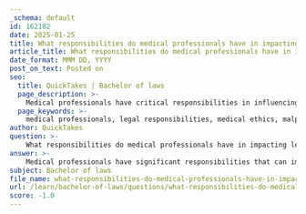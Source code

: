 ```yaml
---
_schema: default
id: 162182
date: 2025-01-25
title: What responsibilities do medical professionals have in impacting legal outcomes related to medical treatment?
article_title: What responsibilities do medical professionals have in impacting legal outcomes related to medical treatment?
date_format: MMM DD, YYYY
post_on_text: Posted on
seo:
  title: QuickTakes | Bachelor of laws
  page_description: >-
    Medical professionals have critical responsibilities in influencing legal outcomes related to medical treatment, encompassing ethical standards, legal obligations, and accountability for their actions to ensure patient safety and compliance.
  page_keywords: >-
    medical professionals, legal responsibilities, medical ethics, malpractice, patient confidentiality, duty of care, healthcare regulations, healthcare accountability, medical negligence, patient safety
author: QuickTakes
question: >-
    What responsibilities do medical professionals have in impacting legal outcomes related to medical treatment?
answer: >-
    Medical professionals have significant responsibilities that can impact legal outcomes related to medical treatment. These responsibilities encompass various aspects of their practice, including ethical standards, legal obligations, and accountability for their actions. Here are some key points regarding these responsibilities:\n\n1. **Professional Accountability**: Healthcare professionals are expected to uphold ethical standards and maintain competence in their field. This accountability is crucial for fostering trust in the patient-provider relationship and ensuring a safe healthcare environment. Failure to meet these standards can lead to legal repercussions, including malpractice claims.\n\n2. **Confidentiality and Decision-Making**: Medical professionals are responsible for making informed decisions regarding patient confidentiality and the disclosure of information. They must navigate complex ethical considerations while ensuring compliance with legal requirements. Breaches of confidentiality can result in legal actions against the healthcare provider.\n\n3. **Legal and Ethical Principles**: Understanding the relationship between responsibility, accountability, and liability is essential for healthcare professionals. They must be aware of the legal implications of their actions, particularly in cases of medical malpractice, where a deviation from the standard of care can lead to significant legal consequences.\n\n4. **Medical Malpractice**: Medication errors and other forms of negligence can constitute medical malpractice. To establish a malpractice claim, it must be demonstrated that the healthcare provider deviated from the standard of care, resulting in patient harm. For example, prescribing a medication to a patient with a known allergy could lead to severe adverse effects and potential legal action.\n\n5. **Duty to Care**: Healthcare professionals have a fundamental duty to provide safe, competent, and compassionate care. This principle emphasizes the obligation to promote health and safety, preserve integrity, and maintain professional competence. Violations of this duty can lead to legal liability and ethical scrutiny.\n\n6. **Monitoring and Auditing**: Healthcare organizations are expected to implement systems for monitoring and auditing compliance with health and safety regulations. Regular assessments help identify areas for improvement and ensure that healthcare practices align with legal and ethical standards.\n\n7. **Balancing Innovation and Regulation**: As healthcare technology evolves, professionals must ensure that innovations do not compromise patient safety. Compliance with regulations is essential to protect patient privacy and data security, and non-compliance can lead to legal penalties.\n\nIn summary, medical professionals play a critical role in shaping legal outcomes related to medical treatment through their adherence to ethical standards, legal obligations, and accountability for their actions. Their decisions can have profound implications not only for patient care but also for their legal liability and the overall integrity of the healthcare system.
subject: Bachelor of laws
file_name: what-responsibilities-do-medical-professionals-have-in-impacting-legal-outcomes-related-to-medical-treatment.md
url: /learn/bachelor-of-laws/questions/what-responsibilities-do-medical-professionals-have-in-impacting-legal-outcomes-related-to-medical-treatment
score: -1.0
---
```


&nbsp;